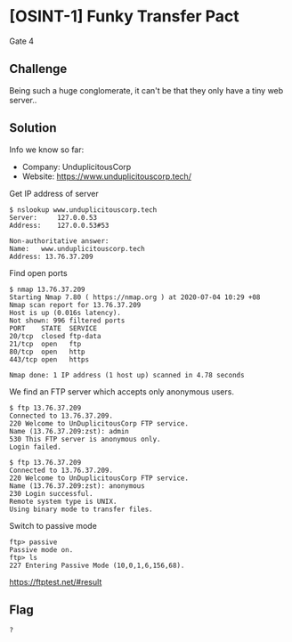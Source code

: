 # [OSINT-1] Funky Transfer Pact
Gate 4

## Challenge 

Being such a huge conglomerate, it can't be that they only have a tiny web server..


## Solution

Info we know so far:
- Company: UnduplicitousCorp
- Website: https://www.unduplicitouscorp.tech/

Get IP address of server

	$ nslookup www.unduplicitouscorp.tech
	Server:		127.0.0.53
	Address:	127.0.0.53#53

	Non-authoritative answer:
	Name:	www.unduplicitouscorp.tech
	Address: 13.76.37.209

Find open ports

	$ nmap 13.76.37.209
	Starting Nmap 7.80 ( https://nmap.org ) at 2020-07-04 10:29 +08
	Nmap scan report for 13.76.37.209
	Host is up (0.016s latency).
	Not shown: 996 filtered ports
	PORT    STATE  SERVICE
	20/tcp  closed ftp-data
	21/tcp  open   ftp
	80/tcp  open   http
	443/tcp open   https

	Nmap done: 1 IP address (1 host up) scanned in 4.78 seconds

We find an FTP server which accepts only anonymous users.

	$ ftp 13.76.37.209
	Connected to 13.76.37.209.
	220 Welcome to UnDuplicitousCorp FTP service.
	Name (13.76.37.209:zst): admin
	530 This FTP server is anonymous only.
	Login failed.
	
	$ ftp 13.76.37.209
	Connected to 13.76.37.209.
	220 Welcome to UnDuplicitousCorp FTP service.
	Name (13.76.37.209:zst): anonymous
	230 Login successful.
	Remote system type is UNIX.
	Using binary mode to transfer files.


Switch to passive mode

	ftp> passive
	Passive mode on.
	ftp> ls
	227 Entering Passive Mode (10,0,1,6,156,68).

https://ftptest.net/#result


## Flag

	?